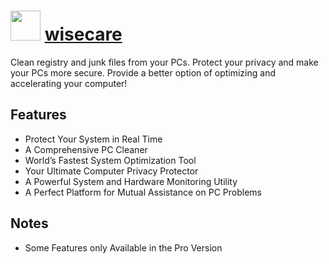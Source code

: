 # <img src="https://cdn.rawgit.com/dtgm/chocolatey-packages/83d6835ab7d0079898f8fd5d928a8a7b1aa7909f/icons/windowsrepair.png" width="48" height="48"/> [wisecare](https://chocolatey.org/packages/wisecare)

Clean registry and junk files from your PCs. Protect your privacy and make your PCs more secure. Provide a better option of optimizing and accelerating your computer!

## Features
- Protect Your System in Real Time
- A Comprehensive PC Cleaner
- World’s Fastest System Optimization Tool
- Your Ultimate Computer Privacy Protector
- A Powerful System and Hardware Monitoring Utility
- A Perfect Platform for Mutual Assistance on PC Problems

## Notes
- Some Features only Available in the Pro Version
